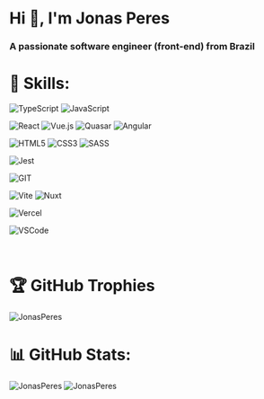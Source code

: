 <h1>Hi 👋, I'm Jonas Peres</h1>
<h3>A passionate software engineer (front-end) from Brazil</h3>

<h1>🚀 Skills:</h1>
<p><img src="https://img.shields.io/badge/TypeScript-007ACC?style=for-the-badge&logo=typescript&logoColor=white" alt="TypeScript" />
<img src="https://img.shields.io/badge/JavaScript-323330?style=for-the-badge&logo=javascript&logoColor=F7DF1E" alt="JavaScript" /></p>

<p><img src="https://img.shields.io/badge/React-20232A?style=for-the-badge&logo=react&logoColor=61DAFB" alt="React" />
<img src="https://img.shields.io/badge/Vue.js-35495E?style=for-the-badge&logo=vue.js&logoColor=4FC08D" alt="Vue.js" />
<img src="https://img.shields.io/badge/Quasar-16B7FB?style=for-the-badge&logo=quasar&logoColor=black" alt="Quasar" />
<img src="https://img.shields.io/badge/Angular-DD0031?style=for-the-badge&logo=angular&logoColor=white" alt="Angular" /></p>

<p><img src="https://img.shields.io/badge/HTML5-E34F26?style=for-the-badge&logo=html5&logoColor=white" alt="HTML5" />
<img src="https://img.shields.io/badge/CSS3-1572B6?style=for-the-badge&logo=css3&logoColor=white" alt="CSS3" />
<img src="https://img.shields.io/badge/SASS-hotpink.svg?style=for-the-badge&logo=SASS&logoColor=white" alt="SASS" /></p>

<p><img src="https://img.shields.io/badge/Jest-C21325?style=for-the-badge&logo=jest&logoColor=white" alt="Jest" /></p>

<p><img src="https://img.shields.io/badge/GIT-E44C30?style=for-the-badge&logo=git&logoColor=white" alt="GIT" /></p>

<p><img src="https://img.shields.io/badge/vite-%23646CFF.svg?style=for-the-badge&logo=vite&logoColor=white" alt="Vite" />
<img src="https://img.shields.io/badge/Nuxt-002E3B?style=for-the-badge&logo=nuxtdotjs&logoColor=#00DC82" alt="Nuxt" /></p>

<p><img src="https://img.shields.io/badge/Vercel-000000?style=for-the-badge&logo=vercel&logoColor=white" alt="Vercel" /></p>

<p><img src="https://img.shields.io/badge/Visual_Studio_Code-0078D4?style=for-the-badge&logo=visual%20studio%20code&logoColor=white" alt="VSCode" /></p>

<br>

<h1>🏆 GitHub Trophies</h1>
<p><img src="https://github-profile-trophy.vercel.app/?username=JonasPeres&title=Commits&theme=dracula&column=-1" alt="JonasPeres" /></p>

<h1>📊 GitHub Stats:</h1>
<p><img src="https://github-readme-stats-jonasperes.vercel.app/api?username=JonasPeres&show=reviews&hide=stars,issues&count_private=true&show_icons=true&theme=dracula&line_height=29" alt="JonasPeres" />
<img src="https://github-readme-stats-jonasperes.vercel.app/api/top-langs/?username=JonasPeres&layout=compact&langs_count=10&theme=dracula" alt="JonasPeres" /></p>
